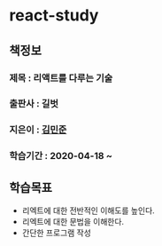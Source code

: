 # react-study

## 책정보
### 제목 : 리액트를 다루는 기술
### 출판사 : 길벗
### 지은이 : [김민준](https://github.com/velopert)
### 학습기간 : 2020-04-18 ~ 

## 학습목표
* 리엑트에 대한 전반적인 이해도를 높인다.
* 리엑트에 대한 문법을 이해한다.
* 간단한 프로그램 작성